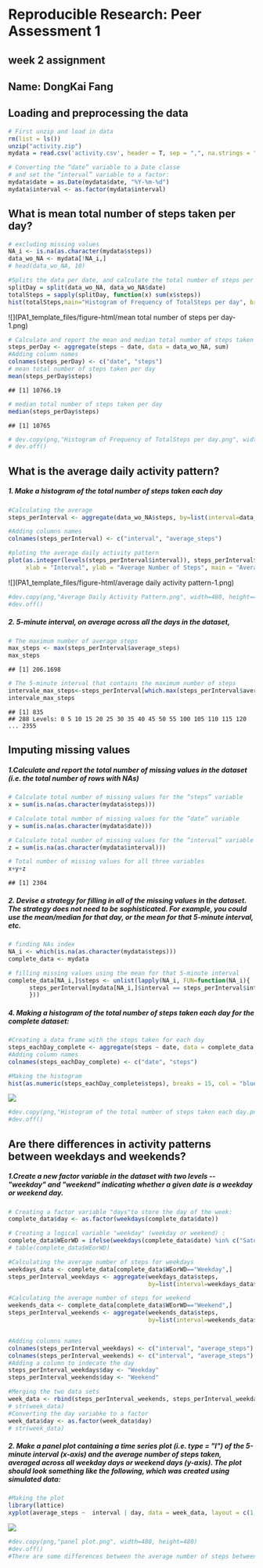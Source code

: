 # Reproducible Research: Peer Assessment 1
## week 2 assignment
## Name: DongKai Fang
## Loading and preprocessing the data

```r
# First unzip and load in data 
rm(list = ls())
unzip("activity.zip")
mydata = read.csv('activity.csv', header = T, sep = ",", na.strings = "NA")

# Converting the “date” variable to a Date classe
# and set the “interval” variable to a factor:
mydata$date = as.Date(mydata$date, "%Y-%m-%d")
mydata$interval <- as.factor(mydata$interval)
```

## What is mean total number of steps taken per day?

```r
# excluding missing values
NA_i <- is.na(as.character(mydata$steps))
data_wo_NA <- mydata[!NA_i,]
# head(data_wo_NA, 10)

#Splits the data per date, and calculate the total number of steps per day
splitDay = split(data_wo_NA, data_wo_NA$date)
totalSteps = sapply(splitDay, function(x) sum(x$steps))
hist(totalSteps,main="Histogram of Frequency of TotalSteps per day", breaks = 15, col = "blue")
```

![](PA1_template_files/figure-html/mean total number of steps per day-1.png)<!-- -->

```r
# Calculate and report the mean and median total number of steps taken per day
steps_perDay <- aggregate(steps ~ date, data = data_wo_NA, sum)
#Adding column names
colnames(steps_perDay) <- c("date", "steps")
# mean total number of steps taken per day
mean(steps_perDay$steps)
```

```
## [1] 10766.19
```

```r
# median total number of steps taken per day
median(steps_perDay$steps)
```

```
## [1] 10765
```

```r
# dev.copy(png,"Histogram of Frequency of TotalSteps per day.png", width=480, height=480)
# dev.off()
```

## What is the average daily activity pattern?
##### 1. Make a histogram of the total number of steps taken each day

```r
#Calculating the average
steps_perInterval <- aggregate(data_wo_NA$steps, by=list(interval=data_wo_NA$interval), FUN=mean)

#Adding columns names
colnames(steps_perInterval) <- c("interval", "average_steps")

#ploting the average daily activity pattern 
plot(as.integer(levels(steps_perInterval$interval)), steps_perInterval$average_steps, type="l",
     xlab = "Interval", ylab = "Average Number of Steps", main = "Average Daily Activity Pattern",  col ="red")
```

![](PA1_template_files/figure-html/average daily activity pattern-1.png)<!-- -->

```r
#dev.copy(png,"Average Daily Activity Pattern.png", width=480, height=480)
#dev.off()
```

##### 2. 5-minute interval, on average across all the days in the dataset,

```r
# The maximum number of average steps
max_steps <- max(steps_perInterval$average_steps)
max_steps
```

```
## [1] 206.1698
```

```r
# The 5-minute interval that contains the maximum number of steps
intervale_max_steps<-steps_perInterval[which.max(steps_perInterval$average_steps),]$interval
intervale_max_steps
```

```
## [1] 835
## 288 Levels: 0 5 10 15 20 25 30 35 40 45 50 55 100 105 110 115 120 ... 2355
```

## Imputing missing values
##### 1.Calculate and report the total number of missing values in the dataset (i.e. the total number of rows with NAs)

```r
# Calculate total number of missing values for the “steps” variable
x = sum(is.na(as.character(mydata$steps)))

# Calculate total number of missing values for the “date” variable
y = sum(is.na(as.character(mydata$date)))

# Calculate total number of missing values for the “interval” variable
z = sum(is.na(as.character(mydata$interval)))

# Total number of missing values for all three variables
x+y+z
```

```
## [1] 2304
```

##### 2. Devise a strategy for filling in all of the missing values in the dataset. The strategy does not need to be sophisticated. For example, you could use the mean/median for that day, or the mean for that 5-minute interval, etc.

```r
# finding NAs index
NA_i <- which(is.na(as.character(mydata$steps)))
complete_data <- mydata

# filling missing values using the mean for that 5-minute interval
complete_data[NA_i,]$steps <- unlist(lapply(NA_i, FUN=function(NA_i){
      steps_perInterval[mydata[NA_i,]$interval == steps_perInterval$interval,]$average_steps
      }))
```

##### 4. Making a histogram of the total number of steps taken each day for the complete dataset:

```r
#Creating a data frame with the steps taken for each day
steps_eachDay_complete <- aggregate(steps ~ date, data = complete_data, sum)
#Adding column names
colnames(steps_eachDay_complete) <- c("date", "steps")

#Making the histogram
hist(as.numeric(steps_eachDay_complete$steps), breaks = 15, col = "blue", xlab = "Number of Steps", main= "Histogram of the total number of steps taken each day")
```

![](PA1_template_files/figure-html/unnamed-chunk-4-1.png)<!-- -->

```r
#dev.copy(png,"Histogram of the total number of steps taken each day.png", width=480, height=480)
#dev.off()
```

## Are there differences in activity patterns between weekdays and weekends?
##### 1.Create a new factor variable in the dataset with two levels -- "weekday" and "weekend" indicating whether a given date is a weekday or weekend day.

```r
# Creating a factor variable "days"to store the day of the week:
complete_data$day <- as.factor(weekdays(complete_data$date))

# Creating a logical variable "weekday" (weekday or weekend) :
complete_data$WEorWD = ifelse(weekdays(complete_data$date) %in% c("Saturday","Sunday"), "Weekend", "Weekday")
# table(complete_data$WEorWD)

#Calculating the average number of steps for weekdays
weekdays_data <- complete_data[complete_data$WEorWD=="Weekday",]
steps_perInterval_weekdays <- aggregate(weekdays_data$steps,
                                        by=list(interval=weekdays_data$interval), FUN=mean)

#Calculating the average number of steps for weekend
weekends_data <- complete_data[complete_data$WEorWD=="Weekend",]
steps_perInterval_weekends <- aggregate(weekends_data$steps,
                                        by=list(interval=weekends_data$interval), FUN=mean)


#Adding columns names
colnames(steps_perInterval_weekdays) <- c("interval", "average_steps")
colnames(steps_perInterval_weekends) <- c("interval", "average_steps")
#Adding a column to indecate the day
steps_perInterval_weekdays$day <- "Weekday"
steps_perInterval_weekends$day <- "Weekend"

#Merging the two data sets
week_data <- rbind(steps_perInterval_weekends, steps_perInterval_weekdays)
# str(week_data)
#Converting the day variabke to a factor
week_data$day <- as.factor(week_data$day)
# str(week_data)
```


##### 2. Make a panel plot containing a time series plot (i.e. type = "l") of the 5-minute interval (x-axis) and the average number of steps taken, averaged across all weekday days or weekend days (y-axis). The plot should look something like the following, which was created using simulated data:

```r
#Making the plot
library(lattice)
xyplot(average_steps ~  interval | day, data = week_data, layout = c(1,2), type ="l", ylab="Number of Steps")
```

![](PA1_template_files/figure-html/unnamed-chunk-6-1.png)<!-- -->

```r
#dev.copy(png,"panel plot.png", width=480, height=480)
#dev.off()
#There are some differences between the average number of steps between weekdays and weekends. For instance, it appears that the user started a bit later on weekend mornings and tend to do smaller numbers on weekend mornings.
```









